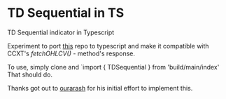 # TD Sequential in TS

TD Sequential indicator in Typescript

Experiment to port [this](https://github.com/ourarash/tdsequential) repo to typescript and make it compatible with
CCXT's _fetchOHLCV()_ - method's response.

To use, simply clone and `import { TDSequential } from 'build/main/index' That should do.

Thanks got out to [ourarash](https://github.com/ourarash) for his initial effort to implement this.
